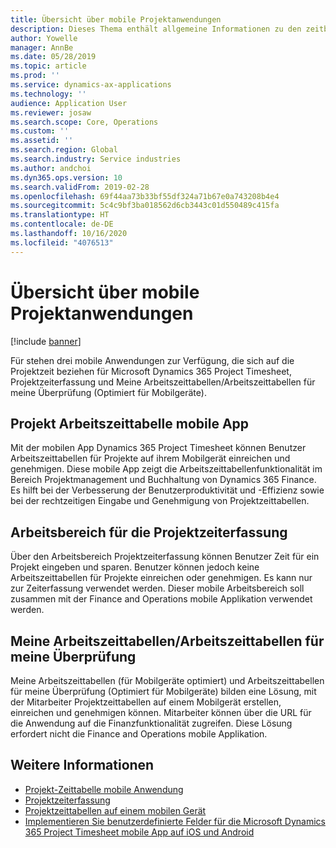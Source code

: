 ```yaml
---
title: Übersicht über mobile Projektanwendungen
description: Dieses Thema enthält allgemeine Informationen zu den zeitbezogenen Projektanwendungen für Microsoft Dynamics 365 Project Timesheet, Projektzeiterfassung und Meine Arbeitszeittabellen/Arbeitszeittabellen, die auf einem mobilen Gerät verfügbar sind.
author: Yowelle
manager: AnnBe
ms.date: 05/28/2019
ms.topic: article
ms.prod: ''
ms.service: dynamics-ax-applications
ms.technology: ''
audience: Application User
ms.reviewer: josaw
ms.search.scope: Core, Operations
ms.custom: ''
ms.assetid: ''
ms.search.region: Global
ms.search.industry: Service industries
ms.author: andchoi
ms.dyn365.ops.version: 10
ms.search.validFrom: 2019-02-28
ms.openlocfilehash: 69f44aa73b33bf55df324a71b67e0a743208b4e4
ms.sourcegitcommit: 5c4c9bf3ba018562d6cb3443c01d550489c415fa
ms.translationtype: HT
ms.contentlocale: de-DE
ms.lasthandoff: 10/16/2020
ms.locfileid: "4076513"
---
```

# <a name="project-mobile-applications-overview"></a>Übersicht über mobile Projektanwendungen

[!include [banner](../includes/banner.md)]

Für stehen drei mobile Anwendungen zur Verfügung, die sich auf die Projektzeit beziehen für Microsoft Dynamics 365 Project Timesheet, Projektzeiterfassung und Meine Arbeitszeittabellen/Arbeitszeittabellen für meine Überprüfung (Optimiert für Mobilgeräte).

## <a name="project-timesheet-mobile-app"></a>Projekt Arbeitszeittabelle mobile App

Mit der mobilen App Dynamics 365 Project Timesheet können Benutzer Arbeitszeittabellen für Projekte auf ihrem Mobilgerät einreichen und genehmigen. Diese mobile App zeigt die Arbeitszeittabellenfunktionalität im Bereich Projektmanagement und Buchhaltung von Dynamics 365 Finance. Es hilft bei der Verbesserung der Benutzerproduktivität und -Effizienz sowie bei der rechtzeitigen Eingabe und Genehmigung von Projektzeittabellen.

## <a name="project-time-entry-workspace"></a>Arbeitsbereich für die Projektzeiterfassung

Über den Arbeitsbereich Projektzeiterfassung können Benutzer Zeit für ein Projekt eingeben und sparen. Benutzer können jedoch keine Arbeitszeittabellen für Projekte einreichen oder genehmigen. Es kann nur zur Zeiterfassung verwendet werden. Dieser mobile Arbeitsbereich soll zusammen mit der Finance and Operations mobile Applikation verwendet werden.

## <a name="my-timesheetstimesheets-for-my-review"></a>Meine Arbeitszeittabellen/Arbeitszeittabellen für meine Überprüfung

Meine Arbeitszeittabellen (für Mobilgeräte optimiert) und Arbeitszeittabellen für meine Überprüfung (Optimiert für Mobilgeräte) bilden eine Lösung, mit der Mitarbeiter Projektzeittabellen auf einem Mobilgerät erstellen, einreichen und genehmigen können. Mitarbeiter können über die URL für die Anwendung auf die Finanzfunktionalität zugreifen. Diese Lösung erfordert nicht die Finance and Operations mobile Applikation.

## <a name="for-more-information"></a>Weitere Informationen

- [Projekt-Zeittabelle mobile Anwendung](project-timesheet.md)
- [Projektzeiterfassung]( project-time-entry-mobile-workspace.md)
- [Projektzeittabellen auf einem mobilen Gerät](Mobile-timesheets.md)
- [Implementieren Sie benutzerdefinierte Felder für die Microsoft Dynamics 365 Project Timesheet mobile App auf iOS und Android](custom-fields-mobile.md)
